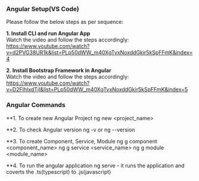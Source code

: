 
<h3>Angular Setup(VS Code)</h1>

Please follow the below steps as per sequence: 

**1. Install CLI and run Angular App**<br>
Watch the video and follow the steps accordingly: https://www.youtube.com/watch?v=d2PVG38UR1k&list=PLp50dWW_m40XgTvxNoxddGkir5kSpFFmK&index=4

**2. Install Bootstrap Framework in Angular**<br>
Watch the video and follow the steps accordingly: https://www.youtube.com/watch?v=D2FIhlxdTjI&list=PLp50dWW_m40XgTvxNoxddGkir5kSpFFmK&index=5

<h3>Angular Commands</h3>

**1. To create new Angular Project
ng new <project_name>

**2. To check Angular version
ng -v or ng --version

**3. To create Component, Service, Module
ng g component <component_name>
ng g service <service_name>
ng g module <module_name>

**4. To run the angular application
ng serve
     - it runs the application and coverts the .ts(typescript) to .js(javascript)

